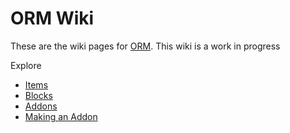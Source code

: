 # ORM Wiki
These are the wiki pages for [ORM](https://modrinth.com/mod/origamikings-robotics-armor-mod). This wiki is a work in progress

Explore 
- [Items](./Items.md)
- [Blocks](./Blocks.md)
- [Addons](./Addons.md)
- [Making an Addon](./Making-An-Addon.md)
